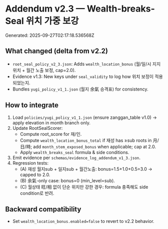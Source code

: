 # Addendum v2.3 — Wealth-breaks-Seal 위치 가중 보강
Generated: 2025-09-27T02:17:18.536568Z

## What changed (delta from v2.2)
- `root_seal_policy_v2_3.json`: Adds `wealth_location_bonus` (월/일/시 지지 위치 + 월간 노출 보정, cap=2.0).
- Evidence v1.3: New keys under `seal_validity` to log how 위치 보정이 적용되었는지.
- Bundles `yugi_policy_v1_1.json` (월지 余氣 승격표) for consistency.

## How to integrate
1) Load `policies/yugi_policy_v1_1.json` (ensure zanggan_table v1.0) → apply elevation in month branch only.
2) Update RootSealScorer:
   - Compute root_score for 재/인.
   - Compute `wealth_location_bonus_total` if 재성 has ≥sub roots in 月/日/時; add `month_stem_exposed_bonus` when applicable; cap at 2.0.
   - Apply `wealth_breaks_seal` formula & side conditions.
3) Emit evidence per `schemas/evidence_log_addendum_v1_3.json`.
4) Regression tests:
   - (A) 재성 월지sub + 일지sub + 월간노출: bonus=1.5+1.0+0.5=3.0 → capped to 2.0.
   - (B) 余氣-only case: bonus=0 (min_level=sub).
   - (C) 월상태 旺/相 없이 단순 위치만 강한 경우: formula 충족해도 side condition로 반려.

## Backward compatibility
- Set `wealth_location_bonus.enabled=false` to revert to v2.2 behavior.

